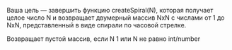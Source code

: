 
Ваша цель — завершить функцию createSpiral(N), которая получает целое число N и возвращает двумерный массив NxN с числами от 1 до NxN, представленный в виде спирали по часовой стрелке.

Возвращает пустой массив, если N 1 или N не равно int/number